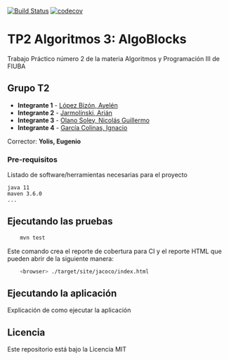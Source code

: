 [![Build Status](https://travis-ci.org/fiuba/algo3_proyecto_base_tp2.svg?branch=master)](https://travis-ci.org/fiuba/algo3_proyecto_base_tp2) [![codecov](https://codecov.io/gh/fiuba/algo3_proyecto_base_tp2/branch/master/graph/badge.svg)](https://codecov.io/gh/fiuba/algo3_proyecto_base_tp2)



# TP2 Algoritmos 3: AlgoBlocks

Trabajo Práctico número 2 de la materia Algoritmos y Programación III de FIUBA

## Grupo T2

* **Integrante 1** - [López Bizón, Ayelén](https://github.com/alopezbizon)
* **Integrante 2** - [Jarmolinski, Arián](https://github.com/pola-fi)
* **Integrante 3** - [Olano Soley, Nicolás Guillermo](https://github.com/nicoolano9)
* **Integrante 4** - [García Colinas, Ignacio](https://github.com/IgnacioGC1)

Corrector: **Yolis, Eugenio**

### Pre-requisitos

Listado de software/herramientas necesarias para el proyecto

```
java 11
maven 3.6.0
...
```

## Ejecutando las pruebas

```bash
    mvn test
```

Este comando crea el reporte de cobertura para CI y el reporte HTML que pueden abrir de la siguiente manera:

```bash
    <browser> ./target/site/jacoco/index.html
```

## Ejecutando la aplicación

Explicación de como ejecutar la aplicación

## Licencia

Este repositorio está bajo la Licencia MIT
